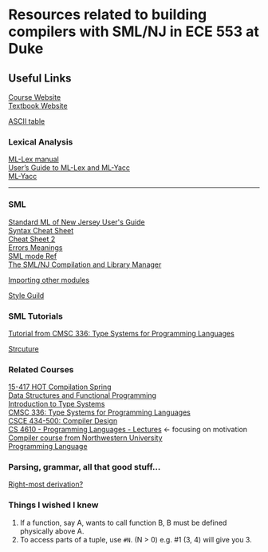 # Resources related to building compilers with SML/NJ in ECE 553 at Duke

## Useful Links

[Course Website](https://adhilton.pratt.duke.edu/ece-553-compiler-construction)  
[Textbook Website](https://www.cs.princeton.edu/~appel/modern/ml/project.html)  

[ASCII table](http://www.bluesock.org/~willg/dev/ascii.html)

### Lexical Analysis

[ML-Lex manual](https://www.smlnj.org/doc/ML-Lex/manual.html)  
[User’s Guide to ML-Lex and ML-Yacc](http://www.cs.tufts.edu/comp/181/ug.pdf)  
[ML-Yacc](https://www.cs.princeton.edu/~appel/modern/ml/ml-yacc/manual.html)  

---

### SML

[Standard ML of New Jersey User's Guide](http://www.smlnj.org/doc/)   
[Syntax Cheat Sheet](http://rigaux.org/language-study/syntax-across-languages-per-language/SML.html)   
[Cheat Sheet 2](http://www.cs.cornell.edu/courses/cs312/2003fa/handouts/cheatsheet.pdf)  
[Errors Meanings](http://flint.cs.yale.edu/cs421/smlnj/doc/errors.html)   
[SML mode Ref](https://www.smlnj.org/doc/Emacs/sml-mode.html)  
[The SML/NJ Compilation and Library Manager](http://smlnj.org/doc/CM/new.pdf)  

[Importing other modules](https://www.classes.cs.uchicago.edu/archive/2006/fall/15300-1/handouts/sml-load.pdf)  

[Style Guild](https://www.cs.tufts.edu/comp/105-2017f/handouts/mlstyle.pdf)  

### SML Tutorials

[Tutorial from CMSC 336: Type Systems for Programming Languages](http://ttic.uchicago.edu/~pl/classes/CMSC336-Winter08/lectures/lec-sml.pdf)  

[Strcuture](https://www.cs.cmu.edu/~rwh/introsml/modules/sigstruct.htm)

### Related Courses

[15-417 HOT Compilation Spring](http://www.cs.cmu.edu/~crary/hotc/)  
[Data Structures and Functional Programming](http://www.cs.cornell.edu/courses/cs312/2008sp/)  
[Introduction to Type Systems](https://www.cs.cmu.edu/afs/cs/academic/class/15814-f03/www/)  
[CMSC 336: Type Systems for Programming Languages](http://ttic.uchicago.edu/~pl/classes/CMSC336-Winter08/)  
[CSCE 434-500: Compiler Design](https://parasol.tamu.edu/~rwerger/Courses/434/)  
[CS 4610 - Programming Languages - Lectures](https://web.eecs.umich.edu/~weimerw/2009-4610/lectures.html)  <- focusing on motivation
[Compiler course from Northwestern University](http://users.eecs.northwestern.edu/~jesse/course/csg262-sp08/)  
[Programming Language](https://www.cs.tufts.edu/comp/105-2017f/)  

### Parsing, grammar, all that good stuff...

[Right-most derivation?](https://cs.stackexchange.com/questions/54814/different-between-left-most-and-right-most-derivation)

### Things I wished I knew

1. If a function, say A, wants to call function B, B must be defined physically above A.
2. To access parts of a tuple, use `#N`. (N > 0) e.g. #1 (3, 4) will give you 3.
